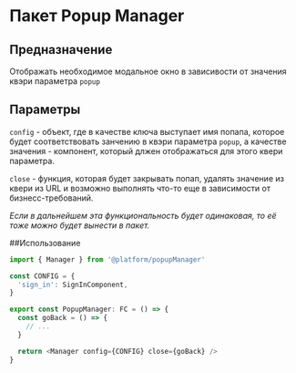 # Пакет Popup Manager

## Предназначение
Отображать необходимое модальное окно в зависивости от значения квэри параметра ``popup``

## Параметры
``config`` - объект, где в качестве ключа выступает имя попапа, 
которое будет соответствовать занчению в квэри параметра ``popup``, 
а качестве значения - компонент, который длжен отображаться для этого квери параметра.

``close`` - функция, которая будет закрывать попап, удалять значение из квери из URL 
и возможно выполнять что-то еще в зависимости от бизнесс-требований. 

*Если в дальнейшем эта функциональность будет одинаковая, то её тоже можно будет вынести в пакет.*

##Использование
```js
import { Manager } from '@platform/popupManager'

const CONFIG = {
  'sign_in': SignInComponent,
}

export const PopupManager: FC = () => {
  const goBack = () => {
    // ... 
  }

  return <Manager config={CONFIG} close={goBack} />
}
```